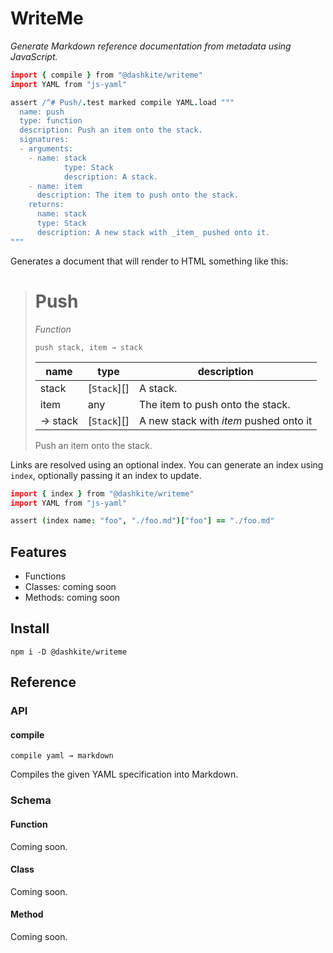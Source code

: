 # WriteMe

*Generate Markdown reference documentation from metadata using JavaScript.*

```coffeescript
import { compile } from "@dashkite/writeme"
import YAML from "js-yaml"

assert /^# Push/.test marked compile YAML.load """
  name: push
  type: function
  description: Push an item onto the stack.
  signatures:
  - arguments:
    - name: stack
			type: Stack
			description: A stack.
    - name: item
      description: The item to push onto the stack.
    returns:
      name: stack
      type: Stack
      description: A new stack with _item_ pushed onto it.
"""
```

Generates a document that will render to HTML something like this:

> # Push
>
> *Function*
>
> `push stack, item → stack`
>
> | name    | type        | description                            |
> | ------- | ----------- | -------------------------------------- |
> | stack   | [`Stack`][] | A stack.                               |
> | item    | any         | The item to push onto the stack.       |
> | → stack | [`Stack`][] | A new stack with _item_ pushed onto it |
>
> Push an item onto the stack.

Links are resolved using an optional index. You can generate an index using `index`, optionally passing it an index to update.

```coffeescript
import { index } from "@dashkite/writeme"
import YAML from "js-yaml"

assert (index name: "foo", "./foo.md")["foo"] == "./foo.md"
```

## Features

- Functions
- Classes: coming soon
- Methods: coming soon

## Install

```shell
npm i -D @dashkite/writeme
```


## Reference

### API

#### compile

`compile yaml → markdown`

Compiles the given YAML specification into Markdown.

### Schema

#### Function

Coming soon.

#### Class

Coming soon.

#### Method

Coming soon.